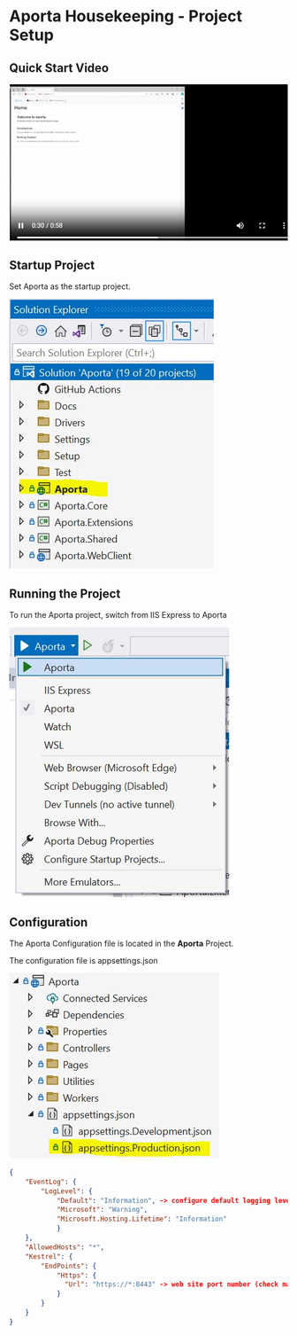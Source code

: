 # Aporta Housekeeping - Project Setup

## Quick Start Video
[![](images/AportaHouseKeeping_RunTheProject.JPG)](AportaHousekeeping.mp4)

## Startup Project
Set Aporta as the startup project. 

![](images/AportaStartupProject.JPG)

## Running the Project

To run the Aporta project, switch from IIS Express to Aporta

![](images/RunningAporta.JPG)

## Configuration
The Aporta Configuration file is located in the **Aporta** Project. 

The configuration file is appsettings.json

![](images/AportaConfig.JPG)

```json
{
    "EventLog": {
        "LogLevel": {
            "Default": "Information", -> configure default logging level
            "Microsoft": "Warning",
            "Microsoft.Hosting.Lifetime": "Information"
            }
    },
    "AllowedHosts": "*",
    "Kestrel": {
        "EndPoints": {
            "Https": {
              "Url": "https://*:8443" -> web site port number (check machine firewall settings if connecting remotely)
            }
        }
    }
}
```





